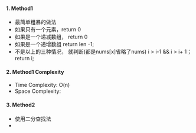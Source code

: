 #### 1. Method1
* 最简单粗暴的做法
* 如果只有一个元素，return 0
* 如果是一个递减数组， return 0
* 如果是一个递增数组 return len -1;
* 不是以上的三种情况， 就判断(都是nums[x]省略了nums) i > i-1 && i > i+ 1； return i;
#### 2. Method1 Complexity
* Time Complexity: O(n)
* Space Complexity:

#### 3. Method2
* 使用二分查找法
* 